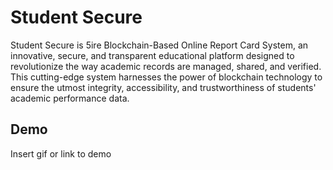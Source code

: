 
# Student Secure

Student Secure is  5ire Blockchain-Based Online Report Card System, an innovative, secure, and transparent educational platform designed to revolutionize the way academic records are managed, shared, and verified. This cutting-edge system harnesses the power of blockchain technology to ensure the utmost integrity, accessibility, and trustworthiness of students' academic performance data.
## Demo

Insert gif or link to demo

